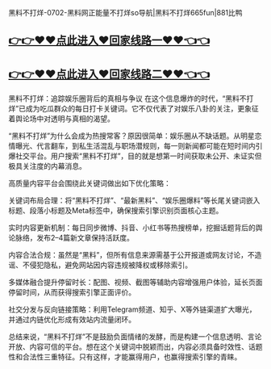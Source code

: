 黑料不打烊-0702-黑料网正能量不打烊so导航|黑料不打烊665fun|881比鸭

## [👉👉♥♥点此进入♥回家线路一♥♥👈👈](https://unpkg.com/182-6run/index.html)
## [👉👉♥♥点此进入♥回家线路二♥♥👈👈](https://unpkg.com/182-9run/index.html)

黑料不打烊：追踪娱乐圈背后的真相与争议
在这个信息爆炸的时代，“黑料不打烊”已成为吃瓜群众的每日打卡关键词。它不仅代表了对娱乐八卦的关注，更象征着舆论场中对透明与真相的渴望。

“黑料不打烊”为什么会成为热搜常客？原因很简单：娱乐圈从不缺话题。从明星恋情曝光、代言翻车，到私生活混乱与职场潜规则，每一则新闻都可能在短时间内引爆社交平台。用户搜索“黑料不打烊”，目的就是想第一时间获取未公开、未证实但极具关注度的内幕消息。

高质量内容平台会围绕此关键词做出如下优化策略：

关键词布局合理：将“黑料不打烊”、“最新黑料”、“娱乐圈爆料”等长尾关键词嵌入标题、段落小标题及Meta标签中，确保搜索引擎识别页面核心主题。

实时内容更新机制：每日同步微博、抖音、小红书等热搜榜单，挖掘话题背后的舆论脉络，发布2–4篇新文章保持活跃度。

内容合法合规：虽然是“黑料”，但所有信息来源需基于公开报道或网友讨论，不造谣、不侵犯隐私，避免网站因内容违规被降权或移除索引。

多媒体融合提升停留时长：配图、视频、截图等辅助内容增强用户体验，延长页面停留时间，从而获得搜索引擎正面评价。

社交分发与反向链接策略：利用Telegram频道、知乎、X等外链渠道扩大曝光，并通过内链优化形成有效站内流量闭环。

总结来说，“黑料不打烊”不是鼓励负面情绪的发酵，而是构建一个信息透明、言论开放、内容可信的平台。想在这个关键词中脱颖而出，内容必须具备时效性、话题性和合法性三重特征。只有这样，才能赢得用户，也赢得搜索引擎的青睐。
